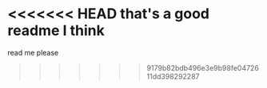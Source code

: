 <<<<<<< HEAD
that's a good readme I think
=======
read me please
>>>>>>> 9179b82bdb496e3e9b98fe0472611dd398292287
